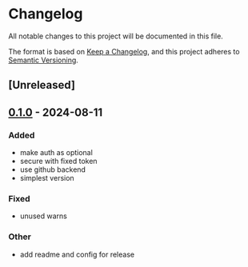 # Changelog
All notable changes to this project will be documented in this file.

The format is based on [Keep a Changelog](https://keepachangelog.com/en/1.0.0/),
and this project adheres to [Semantic Versioning](https://semver.org/spec/v2.0.0.html).

## [Unreleased]

## [0.1.0](https://github.com/giangndm/private-crate-hub/releases/tag/v0.1.0) - 2024-08-11

### Added
- make auth as optional
- secure with fixed token
- use github backend
- simplest version

### Fixed
- unused warns

### Other
- add readme and config for release
